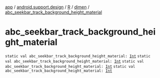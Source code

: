 [app](../../../index.md) / [android.support.design](../../index.md) / [R](../index.md) / [dimen](index.md) / [abc_seekbar_track_background_height_material](.)

# abc_seekbar_track_background_height_material

`static val abc_seekbar_track_background_height_material: `[`Int`](https://kotlinlang.org/api/latest/jvm/stdlib/kotlin/-int/index.html)
`static val abc_seekbar_track_background_height_material: `[`Int`](https://kotlinlang.org/api/latest/jvm/stdlib/kotlin/-int/index.html)
`static val abc_seekbar_track_background_height_material: `[`Int`](https://kotlinlang.org/api/latest/jvm/stdlib/kotlin/-int/index.html)
`static val abc_seekbar_track_background_height_material: `[`Int`](https://kotlinlang.org/api/latest/jvm/stdlib/kotlin/-int/index.html)